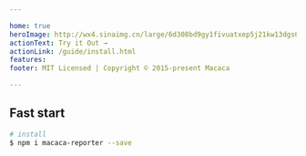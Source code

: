 ```yaml
---

home: true
heroImage: http://wx4.sinaimg.cn/large/6d308bd9gy1fivuatxep5j21kw13dgs6.jpg
actionText: Try it Out →
actionLink: /guide/install.html
features:
footer: MIT Licensed | Copyright © 2015-present Macaca

---
```


## Fast start

```bash
# install
$ npm i macaca-reporter --save
```
